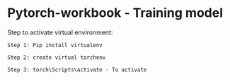 ﻿# Pytorch-workbook - Training model

Step to activate virtual environment:

    Step 1: Pip install virtualenv

    Step 2: create virtual torchenv

    Step 3: torch\Scripts\activate - To activate
